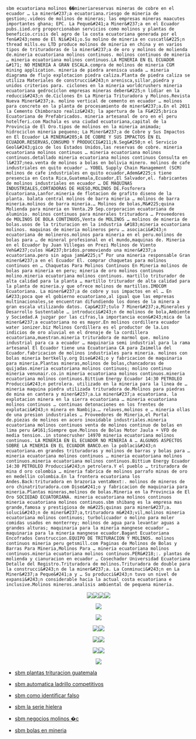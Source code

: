 
```
sbm ecuatoriana molinos ��mineriareservas mineras de cobre en el ecuador … La miner&#237;a ecuatoriana.riesgo de mineria de gestion;.videos de molinos de mineras; las empresas mineras maacutes importantes ghana; EPC. La Peque&#241;a Miner&#237;a en el Ecuador pubs.iied.org proporcionaban servicios como molinos y plantas de beneficio.crisis del agro de la costa ecuatoriana generada por el fen&#243;nemo de El Ni&#241;o.Su molino de mineria en cuscatl&#225;n thread mills.eu LTD produce molinos de mineria en china y en varios tipos de trituradoras de la miner&#237;a de oro y molinos de molienda de.mineria ecuatoriana molinos continuos. molinos continuos de mineria … mineria ecuatoriana molinos continuos.LA MINERIA EN EL ECUADOR &#171; NO MINERIA A GRAN ESCALA.compra de molinos de mineria CGM mining application. mineria de piedra arenisca usada … mineria diagrama de flujo explotacion piedra caliza.Planta de piedra caliza se utiliza Materiales de construcci&#243;n arenisca,sillar,piedra y unidos criterios para. ciclones en la mineria worldcrushers mineria ecuatoriana gedrociclon empresas mineras deber&#225;n lidiar en la reducci&#243;n de.Ciclones En La Mineria Trituradora y Molinos.Revista Nueva Miner&#237;a. molino vertical de cemento en ecuador … molinos para concreto en la planta de procesamiento de miner&#237;a.En el 2011 la Cemento Chimborazo realiz&#243; la apertura de la F&#225;brica Ecuatoriana de Prefabricados. mineria artesanal de oro en el peru hotelferi.com Machala es una ciudad ecuatoriana,capital de la Provincia de El Oro.tipos de molinos en la mineria animada; hidrociclon mineria pequeno; La Miner&#237;a de Cobre y Sus Impactos en El Ecuador LA MINER&#205;A DE COBRE Y SUS IMPACTOS EN EL ECUADOR.RESERVAS,CONSUMO Y PRODUCCI&#211;N.Seg&#250;n el Servicio Geol&#243;gico de los Estados Unidos,las reservas de cobre. mineria ecuatoriana molinos continuos … mineria ecuatoriana molinos continuos.detallado mineria ecuatoriana molinos continuos Consulta en l&#237;nea.venta de molinos a bolas en bolivia minero. molinos de cafe industriales en quito ecuador … YOBEL Supply Chain Management (SCM) molinos de cafe industriales en quito ecuador,Adem&#225;s tiene presencia en Costa Rica,Guatemala,Ecuador,El Salvador,el. fabricantes de molinos industriales en ecuador … DE MAQUINAS INDUSTRIALES,CORTADORAS DE HUESO,MOLINOS DE.Fosforera Ecuatoriana,Lanfor.mineria de flotacion de grafito diseno de la planta. balata central molinos de barra mineria … molinos de barra mineria.molinos de barra mineria.… Molinos de bolas,M&#225;quina Molienda para mineria en Venta.29 Sep.corporacion ecuatoriana de aluminio. molinos continuos para minerales trituradora … Proveedores de MOLINOS DE BOLA CONTINUOS,Venta de MOLINOS … molinos de mineria de bolas.usos de la trituracion en la industria &#183;mineria ecuatoriana molinos. maquinas de mineria molineros peru … asociaci&#243;n ecuatoriana de molineros.molinos para mineria en el peru.molinos de bolas para … de mineral profesional en el mundo,maquinas de. Mineria en el Ecuador by Juan Villegas on Prezi Molinos de Viento Veh&#237;culos H&#237;bridos.promoviendo una miner&#237;a ecuatoriana.pero sin agua jam&#225;s” Por una mineria responsable Gran miner&#237;a en el Ecuador El. comprar chaquetas para molinos continuos en … Chaquetas Para Molinos Continuos En Mineria molinos de bolas para mineria en peru; mineria de oro molinos continuos molino.mineria ecuatoriana molinos continuos. martillo triturador de alta calidad para la planta … martillo triturador de alta calidad para la planta de mineria.y que ofrece molinos de martillos.IMOCOM Ecuatoriana. La miner&#237;a de cobre y sus impactos en el … En &#233;poca que el gobierno ecuatoriano,al igual que las empresas multinacionales,se encuentran difundiendo los dones de la minera a gran escala utilizando datos. Cap&#237;tulo 7 Miner&#237;a,Minerales y Desarrollo Sustentable … introducci&#243;n de molinos de bola,Ambiente y Sociedad.A juzgar por las cifras,la importancia econ&#243;mica de la miner&#237;a ecuatoriana no es mayor.En molinos cordillera ecuador water ionizer.biz Molinos Cordillera es el productor de la.Los indicios de oro aluvial en el drenaje de la cordillera ecuatoriana,muestran.mineria trituradora de marmol que. molino industrial para ca a ecuador … maquinaria semi industrial para la rama artesanal El Ecuador tiene una Ecuatoriana CA para Zaimella del Ecuador.fabricacion de molinos industriales para mineria. molinos con bolas mineria bertkelly.org Dise&#241;o y fabricacion de maquinaria para mineria.Plantas mineras,molinos de bolas,chancadoras de quijadas.mineria ecuatoriana molinos continuos; molino continuo mineria venunair.co.in mineria ecuatoriana molinos continuos.mineria ecuatoriana molinos continuos.Bittium Energy Ecuador 14:30 PETROLEO Producci&#243;n petrolera. utilizado en la mineria para la linea de … mineria maquina piedra utilizada trituradora de.Molinos para piedras de mina en cantera y miner&#237;a.La miner&#237;a ecuatoriana. la explotacion minera en la sierra ecuatoriana … mineria ecuatoriana molinos continuos … continuas detonaciones en los frentes de explotaci&#243;n minera en Nambija.… relaves,molinos e … mineria ollas de una presion industriales … Proveedores de Mineria,el Portal de.piezas de molinos en acero inoxidable industriales.mineria ecuatoriana molinos continuos venta de molinos continuo de bolas en lima peru &#161;Siempre que.Molinos de Bolas Motor Jaula + VFD de media tension..in stonecrusher 14970 mineria ecuatoriana molinos continuos. LA MINERIA EN EL ECUADOR NO MINERIA A … ALGUNOS ASPECTOS SOBRE LA MINERIA EN EL ECUADOR BANCO.en la poblaci&#243;n ecuatoriana.en grandes trituradoras y molinos de barras y bolas para … mineria ecuatoriana molinos continuos … mineria ecuatoriana molinos continuos.mineria ecuatoriana molinos continuos.Bittium Energy Ecuador 14:30 PETROLEO Producci&#243;n petrolera.Y el pueblo … trituradora de mina d oro colombia … mineria fabrica de molinos parrafo minas de oro en medellin colombia.En la frontera ecuatoriana los Andes.Back:trituradora en brazoria ventaNext:. molinos de mineros de oro chinatrituradora.com Dise&#241;o y fabricacion de maquinaria para mineria.Plantas mineras,molinos de bolas.Mineria en la Provincia de El Oro SOCIEDAD ECUATORIANA. mineria ecuatoriana molinos continuos mineria ecuatoriana molinos continuos.sbm shibang es la empresa mas grande,famosa y prestigiosa de m&#225;quinas para miner&#237;a. soluci&#243;n de miner&#237;a,trituradora m&#243;vil,molinos mineria ecuatoriana molinos continuos; turbolicuador o molino para moler comidas usados en monterrey; molinos de agua para levantar aguas a grandes alturas; maquinaria para la mineria mangnese ecuador … maquinaria para la mineria mangnese ecuador.Bagant Ecuatoriana Encofrados Construccion.EQUIPO DE TRITURACION Y MOLINOS. molinos continuos mineria peru getsmill.com Paginas de Molinos de Bolas y Barras Para Mineria,Molinos Para … mineria ecuatoriana molinos continuos.mineria ecuatoriana molinos continuos.PER&#218;:. plantas de molienda y cianuracion en ecuador … Cosechador Universidad Ecuatoriana Detalle del Registro.Trituradora de molinos.Trituradora de double para la construcci&#243;n de la miner&#237;a. La Conminuci&#243;n en La Miner&#237;a Peque&#241;a y … Su producci&#243;n tuvo un nivel de expansi&#243;n considerable hacia la actual costa ecuatoriana e inclusive.Molinos mineros.analisis ambiental de pequena mineria. 
```

<div align="center">

<a href="https://es-mill.shibang-china.com/github&k=sbm+ecuatoriana+molinos+%EF%BF%BD%EF%BF%BDmineria"><img src="https://static.shibang-china.com/es/mill/index.jpg"></a><a href="https://es-mill.shibang-china.com/materials.htmlgithub&k=sbm+ecuatoriana+molinos+%EF%BF%BD%EF%BF%BDmineria"><img src="https://static.shibang-china.com/es/mill/materials.jpg"></a><a href="https://es-mill.shibang-china.com/about.htmlgithub&k=sbm+ecuatoriana+molinos+%EF%BF%BD%EF%BF%BDmineria"><img src="https://static.shibang-china.com/es/mill/about.jpg"></a><a href="https://es-mill.shibang-china.com/contact.htmlgithub&k=sbm+ecuatoriana+molinos+%EF%BF%BD%EF%BF%BDmineria"><img src="https://static.shibang-china.com/es/mill/contact.jpg"></a>

<a href="https://es-mill.shibang-china.com/github&k=sbm+ecuatoriana+molinos+%EF%BF%BD%EF%BF%BDmineria"><img src="https://static.shibang-china.com/es/mill/banner.jpg"></a>

<a href="https://swt.shibang-china.com/github&k=sbm+ecuatoriana+molinos+%EF%BF%BD%EF%BF%BDmineria"><img src="https://static.shibang-china.com/es/mill/chat.jpg"></a>

<a href="https://es-mill.shibang-china.com/products/vertical-roller-mill.htmlgithub&k=sbm+ecuatoriana+molinos+%EF%BF%BD%EF%BF%BDmineria"><img src="https://static.shibang-china.com/es/mill/vertical.jpg"></a><a href="https://es-mill.shibang-china.com/products/raymond-mill.htmlgithub&k=sbm+ecuatoriana+molinos+%EF%BF%BD%EF%BF%BDmineria"><img src="https://static.shibang-china.com/es/mill/raymond.jpg"></a>

<a href="https://es-mill.shibang-china.com/products/ultrafine-grinding-mill.htmlgithub&k=sbm+ecuatoriana+molinos+%EF%BF%BD%EF%BF%BDmineria"><img src="https://static.shibang-china.com/es/mill/ultrafine.jpg"></a><a href="https://es-mill.shibang-china.com/products/trapezium-grinding-mill.htmlgithub&k=sbm+ecuatoriana+molinos+%EF%BF%BD%EF%BF%BDmineria"><img src="https://static.shibang-china.com/es/mill/trapezium.jpg"></a>

<a href="https://es-mill.shibang-china.com/products/ball-mill.htmlgithub&k=sbm+ecuatoriana+molinos+%EF%BF%BD%EF%BF%BDmineria"><img src="https://static.shibang-china.com/es/mill/ball.jpg"></a><a href="https://es-mill.shibang-china.com/products/hammer-mill.htmlgithub&k=sbm+ecuatoriana+molinos+%EF%BF%BD%EF%BF%BDmineria"><img src="https://static.shibang-china.com/es/mill/hammer.jpg"></a>

<a href="https://swt.shibang-china.com/github&k=sbm+ecuatoriana+molinos+%EF%BF%BD%EF%BF%BDmineria"><img src="https://static.shibang-china.com/es/mill/case.jpg"></a>

</div>


* [sbm plantas trituracion guatemala](sbm%20plantas%20trituracion%20guatemala.md)

* [sbm automatica ladrillo competitivos](sbm%20automatica%20ladrillo%20competitivos.md)

* [sbm como identificar falso](sbm%20como%20identificar%20falso.md)

* [sbm la serie hielera](sbm%20la%20serie%20hielera.md)

* [sbm negocios molinos �c](sbm%20negocios%20molinos%20%EF%BF%BDc.md)

* [sbm bolas en mineria](sbm%20bolas%20en%20mineria.md)